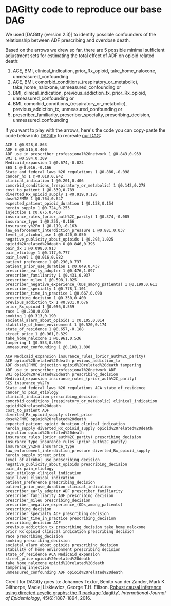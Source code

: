 # DAGitty code to reproduce our base DAG

We used [DAGitty (version 2.3)] to identify possible confounders of the relationship between ADF prescribing and overdose death.

Based on the arrows we drew so far, there are 5 possible minimal sufficient adjustment sets for estimating the total effect of ADF on opioid related death:
1. ACE, BMI, clinical_indication, prior_Rx_opioid, take_home_naloxone, unmeasured_confounding
2. ACE, BMI, comorbid_conditions_(respiratory_or_metabolic), take_home_naloxone, unmeasured_confounding or
3. BMI, clinical_indication, previous_addiction_tx, prior_Rx_opioid, unmeasured_confounding or
4. BMI, comorbid_conditions_(respiratory_or_metabolic), previous_addiction_tx, unmeasured_confounding or
5. prescriber_familiarity, prescriber_specialty, prescribing_decision, unmeasured_confounding

If you want to play with the arrows, here's the code you can copy-paste the code below into [DAGitty](http://www.daggity.net) to recreate [our DAG](https://github.com/opioiddatalab/DAG/blob/master/dagitty-model.pdf):

```ACA 1 @0.466,-0.170
ACE 1 @0.928,0.863
ADF E @0.516,0.400
ADF_use_in_prescriber_professional%20network 1 @0.843,0.939
BMI 1 @0.584,0.309
Medicaid_expansion 1 @0.674,-0.024
SES 1 @-0.016,-0.166
State_and_federal_laws_%26_regulations 1 @0.886,-0.098
cancer_hx 1 @-0.018,0.842
clinical_indication 1 @0.201,0.406
comorbid_conditions_(respiratory_or_metabolic) 1 @0.142,0.278
cost_to_patient 1 @0.339,0.789
diverted_Rx_opioid_supply 1 @0.919,0.185
dose%2FMME 1 @0.764,0.647
expected_patient_opioid_duration 1 @0.138,0.154
heroin_supply 1 @0.724,0.253
injection 1 @0.675,0.460
insurance_rules_(prior_auth%2C_parity) 1 @0.374,-0.085
insurance_type 1 @0.255,-0.166
insurance_y%2Fn 1 @0.119,-0.163
law_enforcement_interdiction_pressure 1 @0.881,0.037
level_of_alcohol_use 1 @0.420,0.050
negative_publicity_about_opioids 1 @0.293,1.025
opioid%20related%20death O @0.846,0.396
pain_dx 1 @0.098,0.913
pain_etiology 1 @0.117,0.777
pain_level 1 @0.016,0.982
patient_preference 1 @0.230,0.737
patient_prior_use_duration 1 @0.049,0.437
prescriber_early_adopter 1 @0.476,1.097
prescriber_familiarity 1 @0.431,0.937
prescriber_mileu 1 @0.598,1.025
prescriber_negative_experience_(ODs_among_patients) 1 @0.199,0.611
prescriber_specialty 1 @0.778,1.101
prescriber_time_in_practice 1 @0.667,0.098
prescribing_decision 1 @0.350,0.400
previous_addiction_tx 1 @0.931,0.676
prior_Rx_opioid 1 @0.056,0.559
race 1 @0.238,0.089
smoking 1 @0.313,0.190
societal_alarm_about_opioids 1 @0.105,0.014
stability_of_home_environment 1 @0.520,0.174
state_of_residence 1 @0.657,-0.188
street_price 1 @0.961,0.329
take_home_naloxone 1 @0.961,0.536
tampering 1 @0.553,0.590
unmeasured_confounding 1 @0.108,1.090

ACA Medicaid_expansion insurance_rules_(prior_auth%2C_parity)
ACE opioid%20related%20death previous_addiction_tx
ADF dose%2FMME injection opioid%20related%20death tampering
ADF_use_in_prescriber_professional%20network ADF
BMI opioid%20related%20death prescribing_decision
Medicaid_expansion insurance_rules_(prior_auth%2C_parity)
SES insurance_y%2Fn
State_and_federal_laws_%26_regulations ACA state_of_residence
cancer_hx pain_etiology
clinical_indication prescribing_decision
comorbid_conditions_(respiratory_or_metabolic) clinical_indication opioid%20related%20death
cost_to_patient ADF
diverted_Rx_opioid_supply street_price
dose%2FMME opioid%20related%20death
expected_patient_opioid_duration clinical_indication
heroin_supply diverted_Rx_opioid_supply opioid%20related%20death
injection opioid%20related%20death
insurance_rules_(prior_auth%2C_parity) prescribing_decision
insurance_type insurance_rules_(prior_auth%2C_parity)
insurance_y%2Fn insurance_type
law_enforcement_interdiction_pressure diverted_Rx_opioid_supply heroin_supply street_price
level_of_alcohol_use prescribing_decision
negative_publicity_about_opioids prescribing_decision
pain_dx pain_etiology
pain_etiology clinical_indication
pain_level clinical_indication
patient_preference prescribing_decision
patient_prior_use_duration clinical_indication
prescriber_early_adopter ADF prescriber_familiarity
prescriber_familiarity ADF prescribing_decision
prescriber_mileu prescribing_decision
prescriber_negative_experience_(ODs_among_patients) prescribing_decision
prescriber_specialty ADF prescribing_decision
prescriber_time_in_practice prescribing_decision
prescribing_decision ADF
previous_addiction_tx prescribing_decision take_home_naloxone
prior_Rx_opioid clinical_indication prescribing_decision
race prescribing_decision
smoking prescribing_decision
societal_alarm_about_opioids prescribing_decision
stability_of_home_environment prescribing_decision
state_of_residence ACA Medicaid_expansion
street_price opioid%20related%20death
take_home_naloxone opioid%20related%20death
tampering injection
unmeasured_confounding ADF opioid%20related%20death
```

Credit for DAGitty goes to:
Johannes Textor, Benito van der Zander, Mark K. Gilthorpe, Maciej Liskiewicz, George T.H. Ellison.
[Robust causal inference using directed acyclic graphs: the R package 'dagitty'.](http://johannes-textor.name/papers/2017-ije.pdf)
<i>International Journal of Epidemiology</i>, 45(6):1887-1894, 2016.
